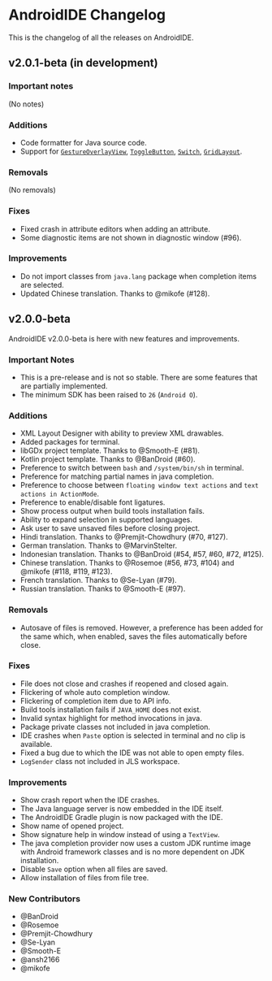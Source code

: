 # AndroidIDE Changelog
This is the changelog of all the releases on AndroidIDE.

## **v2.0.1-beta** (in development)
### Important notes
<!--Breaking changes and other important stuff here-->
(No notes)

### Additions
<!--New features-->
- Code formatter for Java source code.
- Support for [`GestureOverlayView`](https://developer.android.com/reference/android/gesture/GestureOverlayView), [`ToggleButton`](https://developer.android.com/reference/android/widget/ToggleButton), [`Switch`](https://developer.android.com/reference/android/widget/Switch), [`GridLayout`](https://developer.android.com/reference/android/widget/GridLayout).

### Removals
<!--Things that were removed-->
(No removals)

### Fixes
<!--Bug fixes, etc-->
- Fixed crash in attribute editors when adding an attribute.
- Some diagnostic items are not shown in diagnostic window (#96).

### Improvements
<!--Things that were removed and worth mentioning-->
- Do not import classes from `java.lang` package when completion items are selected.
- Updated Chinese translation. Thanks to @mikofe (#128).

## **v2.0.0-beta**
AndroidIDE v2.0.0-beta is here with new features and improvements.  

### Important Notes
- This is a pre-release and is not so stable. There are some features that are partially implemented.
- The minimum SDK has been raised to `26` (`Android O`).  

### Additions
- XML Layout Designer with ability to preview XML drawables.
- Added packages for terminal.
- libGDx project template. Thanks to @Smooth-E (#81).
- Kotlin project template. Thanks to @BanDroid (#60).
- Preference to switch between `bash` and `/system/bin/sh` in terminal.
- Preference for matching partial names in java completion.
- Preference to choose between `floating window text actions` and `text actions in ActionMode`.
- Preference to enable/disable font ligatures.
- Show process output when build tools installation fails.
- Ability to expand selection in supported languages.
- Ask user to save unsaved files before closing project.
- Hindi translation. Thanks to @Premjit-Chowdhury (#70, #127).
- German translation. Thanks to @MarvinStelter.
- Indonesian translation. Thanks to @BanDroid (#54, #57, #60, #72, #125).
- Chinese translation. Thanks to @Rosemoe (#56, #73, #104) and @mikofe (#118, #119, #123).
- French translation. Thanks to @Se-Lyan (#79).
- Russian translation. Thanks to @Smooth-E (#97).

### Removals
- Autosave of files is removed. However, a preference has been added for the same which, when enabled, saves the files automatically before close.

### Fixes
- File does not close and crashes if reopened and closed again.
- Flickering of whole auto completion window.
- Flickering of completion item due to API info.
- Build tools installation fails if `JAVA_HOME` does not exist.
- Invalid syntax highlight for method invocations in java.
- Package private classes not included in java completion.
- IDE crashes when `Paste` option is selected in terminal and no clip is available.
- Fixed a bug due to which the IDE was not able to open empty files.
- `LogSender` class not included in JLS workspace.

### Improvements
- Show crash report when the IDE crashes.
- The Java language server is now embedded in the IDE itself.
- The AndroidIDE Gradle plugin is now packaged with the IDE.
- Show name of opened project.
- Show signature help in window instead of using a `TextView`.
- The java completion provider now uses a custom JDK runtime image with Android framework classes and is no more dependent on JDK installation.
- Disable `Save` option when all files are saved.
- Allow installation of files from file tree.

### New Contributors
* @BanDroid
* @Rosemoe
* @Premjit-Chowdhury
* @Se-Lyan
* @Smooth-E
* @ansh2166
* @mikofe